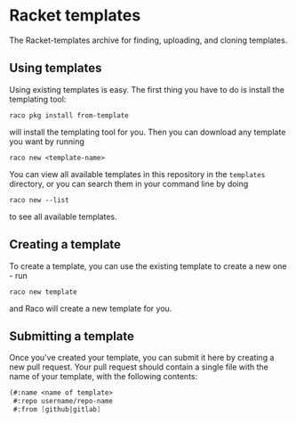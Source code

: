 # Racket templates
The Racket-templates archive for finding, uploading, and cloning templates.

## Using templates 
Using existing templates is easy. The first thing you have to do is install the templating tool: 
```
raco pkg install from-template
```
will install the templating tool for you. Then you can download any template you want by running 
```
raco new <template-name>
```
You can view all available templates in this repository in the `templates` directory, or you can 
search them in your command line by doing 
```
raco new --list
```
to see all available templates.

## Creating a template
To create a template, you can use the existing template to create a new one - run 
```
raco new template
```
and Raco will create a new template for you. 


## Submitting a template

Once you've created your template, you can submit it here by creating a new 
pull request. Your pull request should contain a single file with the name of 
your template, with the following contents:
```scheme
(#:name <name of template>
 #:repo username/repo-name
 #:from [github|gitlab]
```

